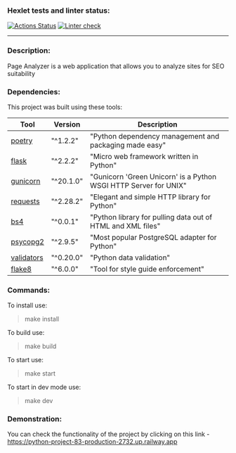 ### Hexlet tests and linter status:
[![Actions Status](https://github.com/georf1/python-project-83/workflows/hexlet-check/badge.svg)](https://github.com/georf1/python-project-83/actions)
[![Linter check](https://github.com/georf1/python-project-83/actions/workflows/lint.yml/badge.svg)](https://github.com/georf1/python-project-83/actions/workflows/lint.yml)

---

### Description:
Page Analyzer is a web application that allows you to analyze sites for SEO suitability

### Dependencies:
This project was built using these tools:

| Tool                                                  | Version         | Description                                                         |
|-------------------------------------------------------|-----------------|---------------------------------------------------------------------|
| [poetry](https://poetry.eustace.io)                   | "^1.2.2"        | "Python dependency management and packaging made easy"              |
| [flask](https://flask.palletsprojects.com)            | "^2.2.2"        | "Micro web framework written in Python"                             |
| [gunicorn](https://gunicorn.org)                      | "^20.1.0"       | "Gunicorn 'Green Unicorn' is a Python WSGI HTTP Server for UNIX"    |
| [requests](https://requests.readthedocs.io)           | "^2.28.2"       | "Elegant and simple HTTP library for Python"                        |
| [bs4](https://www.crummy.com/software/BeautifulSoup)  | "^0.0.1"        | "Python library for pulling data out of HTML and XML files"         |
| [psycopg2](https://www.psycopg.org)                   | "^2.9.5"        | "Most popular PostgreSQL adapter for Python"                        |
| [validators](https://validators.readthedocs.io)       | "^0.20.0"       | "Python data validation"                                            |
| [flake8](https://flake8.pycqa.org)                    | "^6.0.0"        | "Tool for style guide enforcement"                                  |

### Commands:
To install use:
> make install

To build use:
> make build

To start use:
> make start

To start in dev mode use:
> make dev

### Demonstration:
You can check the functionality of the project by clicking on this link - https://python-project-83-production-2732.up.railway.app
